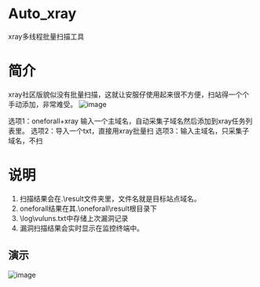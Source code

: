 # Auto_xray
xray多线程批量扫描工具
# 简介
xray社区版貌似没有批量扫描，这就让安服仔使用起来很不方便，扫站得一个个手动添加，非常难受。
![image](https://z3.ax1x.com/2021/10/26/55XwCj.png)

选项1：oneforall+xray 输入一个主域名，自动采集子域名然后添加到xray任务列表里。
选项2：导入一个txt，直接用xray批量扫
选项3：输入主域名，只采集子域名，不扫

# 说明
1. 扫描结果会在.\result文件夹里，文件名就是目标站点域名。
2. oneforall结果在其.\oneforall\result根目录下
3. \log\vuluns.txt中存储上次漏洞记录
4. 漏洞扫描结果会实时显示在监控终端中。

## 演示

![image](https://z3.ax1x.com/2021/10/26/5Ig9w6.gif)
